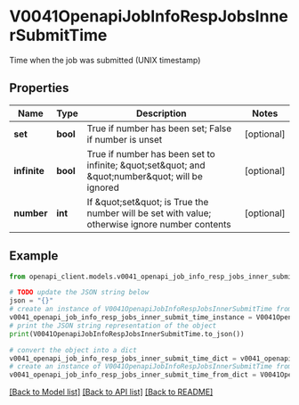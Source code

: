 # V0041OpenapiJobInfoRespJobsInnerSubmitTime

Time when the job was submitted (UNIX timestamp)

## Properties

Name | Type | Description | Notes
------------ | ------------- | ------------- | -------------
**set** | **bool** | True if number has been set; False if number is unset | [optional] 
**infinite** | **bool** | True if number has been set to infinite; \&quot;set\&quot; and \&quot;number\&quot; will be ignored | [optional] 
**number** | **int** | If \&quot;set\&quot; is True the number will be set with value; otherwise ignore number contents | [optional] 

## Example

```python
from openapi_client.models.v0041_openapi_job_info_resp_jobs_inner_submit_time import V0041OpenapiJobInfoRespJobsInnerSubmitTime

# TODO update the JSON string below
json = "{}"
# create an instance of V0041OpenapiJobInfoRespJobsInnerSubmitTime from a JSON string
v0041_openapi_job_info_resp_jobs_inner_submit_time_instance = V0041OpenapiJobInfoRespJobsInnerSubmitTime.from_json(json)
# print the JSON string representation of the object
print(V0041OpenapiJobInfoRespJobsInnerSubmitTime.to_json())

# convert the object into a dict
v0041_openapi_job_info_resp_jobs_inner_submit_time_dict = v0041_openapi_job_info_resp_jobs_inner_submit_time_instance.to_dict()
# create an instance of V0041OpenapiJobInfoRespJobsInnerSubmitTime from a dict
v0041_openapi_job_info_resp_jobs_inner_submit_time_from_dict = V0041OpenapiJobInfoRespJobsInnerSubmitTime.from_dict(v0041_openapi_job_info_resp_jobs_inner_submit_time_dict)
```
[[Back to Model list]](../README.md#documentation-for-models) [[Back to API list]](../README.md#documentation-for-api-endpoints) [[Back to README]](../README.md)



